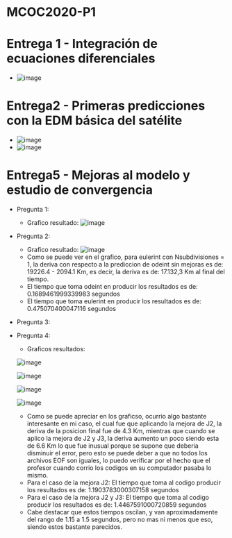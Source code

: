 # MCOC2020-P1
# Entrega 1 - Integración de ecuaciones diferenciales
- ![image](https://user-images.githubusercontent.com/43451947/91111616-fa560380-e64e-11ea-9730-1997954eb9eb.png)
# Entrega2 - Primeras predicciones con la EDM básica del satélite
- ![image](https://user-images.githubusercontent.com/43451947/91516562-d1857680-e8b9-11ea-8924-3ccf8a7b0753.png)
- ![image](https://user-images.githubusercontent.com/43451947/91516595-e6620a00-e8b9-11ea-8eeb-7cb335a26baf.png)
# Entrega5 - Mejoras al modelo y estudio de convergencia
- Pregunta 1:
  - Grafico resultado: ![image](https://user-images.githubusercontent.com/43451947/92336431-c62f0980-f076-11ea-9fee-5d2e557030ea.png)
- Pregunta 2:
  - Grafico resultado: ![image](https://user-images.githubusercontent.com/43451947/92336455-45244200-f077-11ea-8122-715daab5477b.png)
  - Como se puede ver en el grafico, para eulerint con Nsubdivisiones = 1, la deriva con respecto a la prediccion de odeint sin mejoras es de: 19226.4 - 2094.1 Km, es decir, la deriva es de:  17.132,3 Km al final del tiempo.
  - El tiempo que toma odeint en producir los resultados es de: 0.1689461999339983 segundos
  - El tiempo que toma eulerint en producir los resultados es de: 0.475070400047116 segundos
- Pregunta 3:
- Pregunta 4:
  - Graficos resultados:
  
  ![image](https://user-images.githubusercontent.com/43451947/92336595-b57f9300-f078-11ea-86b0-6d7612492466.png)
  
  ![image](https://user-images.githubusercontent.com/43451947/92336598-bd3f3780-f078-11ea-885e-607b9770ed76.png)
  
  ![image](https://user-images.githubusercontent.com/43451947/92336603-c3cdaf00-f078-11ea-969d-31dce258849e.png)
  
  ![image](https://user-images.githubusercontent.com/43451947/92336613-d1833480-f078-11ea-89f7-386112229782.png)

  - Como se puede apreciar en los graficso, ocurrio algo bastante interesante en mi caso, el cual fue que aplicando la mejora de J2, la deriva de la posicion final fue de 4.3 Km, mientras que cuando se aplico la mejora de J2 y J3, la deriva aumento un poco siendo esta de 6.6 Km lo que fue inusual porque se supone que deberia disminuir el error, pero esto se puede deber a que no todos los archivos EOF son iguales, lo puedo verificar por el hecho que el profesor cuando corrio los codigos en su computador pasaba lo mismo.
  - Para el caso de la mejora J2: El tiempo que toma al codigo producir los resultados es de: 1.1903783000307158 segundos
  - Para el caso de la mejora J2 y J3: El tiempo que toma al codigo producir los resultados es de: 1.4467591000720859 segundos
  - Cabe destacar que estos tiempos oscilan, y van aproximadamente del rango de 1.15 a 1.5 segundos, pero no mas ni menos que eso, siendo estos bastante parecidos.

